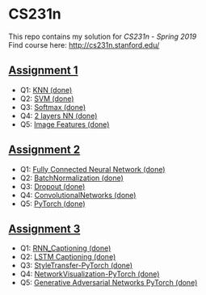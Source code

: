 # CS231n
This repo contains my solution for *CS231n - Spring 2019* </br>
Find course here: http://cs231n.stanford.edu/

## [Assignment 1](https://github.com/xuan-vy-nguyen/CS231n/tree/master/assignment1)
- Q1: [KNN (done)](https://github.com/xuan-vy-nguyen/CS231n/blob/master/assignment1/knn.ipynb)
- Q2: [SVM (done)](https://github.com/xuan-vy-nguyen/CS231n/blob/master/assignment1/svm.ipynb)
- Q3: [Softmax (done)](https://github.com/xuan-vy-nguyen/CS231n/blob/master/assignment1/softmax.ipynb)
- Q4: [2 layers NN (done)](https://github.com/xuan-vy-nguyen/CS231n/blob/master/assignment1/two_layer_net.ipynb)
- Q5: [Image Features (done) ](https://github.com/xuan-vy-nguyen/CS231n/blob/master/assignment1/features.ipynb)

## [Assignment 2](https://github.com/xuan-vy-nguyen/CS231n/tree/master/assignment2)
- Q1: [Fully Connected Neural Network (done)](https://github.com/xuan-vy-nguyen/CS231n/blob/master/assignment2/FullyConnectedNets.ipynb)
- Q2: [BatchNormalization (done)](https://github.com/xuan-vy-nguyen/CS231n/blob/master/assignment2/BatchNormalization.ipynb)
- Q3: [Dropout (done)](https://github.com/xuan-vy-nguyen/CS231n/blob/master/assignment2/Dropout.ipynb)
- Q4: [ConvolutionalNetworks (done)](https://github.com/xuan-vy-nguyen/CS231n/blob/master/assignment2/ConvolutionalNetworks.ipynb)
- Q5: [PyTorch (done)](https://github.com/xuan-vy-nguyen/CS231n/blob/master/assignment2/PyTorch.ipynb)


## [Assignment 3](https://github.com/xuan-vy-nguyen/CS231n/tree/master/assignment3)
- Q1: [RNN_Captioning (done)](https://github.com/xuan-vy-nguyen/CS231n/blob/master/assignment3/RNN_Captioning.ipynb)
- Q2: [LSTM Captioning (done)](https://github.com/xuan-vy-nguyen/CS231n/blob/master/assignment3/LSTM_Captioning.ipynb)
- Q3: [StyleTransfer-PyTorch (done)](https://github.com/xuan-vy-nguyen/CS231n/blob/master/assignment3/StyleTransfer-PyTorch.ipynb)
- Q4: [NetworkVisualization-PyTorch (done)](https://github.com/xuan-vy-nguyen/CS231n/blob/master/assignment3/NetworkVisualization-PyTorch.ipynb)
- Q5: [Generative Adversarial Networks PyTorch (done)](https://github.com/xuan-vy-nguyen/CS231n/blob/master/assignment3/Generative_Adversarial_Networks_PyTorch.ipynb)

